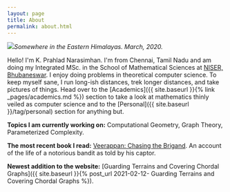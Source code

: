 ```yaml
---
layout: page
title: About
permalink: about.html
---
```


![]({{site.baseurl}}/images/DSC_0191.jpg)*Somewhere in the Eastern Himalayas. March, 2020.*

Hello! I'm K. Prahlad Narasimhan. I'm from Chennai, Tamil Nadu and am  doing my Integrated MSc. in the School of Mathematical Sciences at [NISER, Bhubaneswar](https://www.niser.ac.in). I enjoy doing problems in theoretical computer science. To keep myself  sane, I run long-ish distances, trek longer distances, and take pictures of things. Head over to the [Academics]({{ site.baseurl }}{% link _pages/academics.md %}) section to take a look at mathematics thinly veiled as computer science and to the [Personal]({{ site.baseurl }}/tag/personal) section for anything but.

**Topics I am currently working on:** Computational Geometry, Graph Theory, Parameterized Complexity.

**The most recent book I read:** [Veerappan: Chasing the Brigand](https://www.goodreads.com/book/show/34314211-veerappan). An account of the life of a notorious bandit as told by his captor.

**Newest addition to the website:** [Guarding Terrains and Covering Chordal Graphs]({{ site.baseurl }}{% post_url 2021-02-12- Guarding Terrains and Covering Chordal Graphs %}).